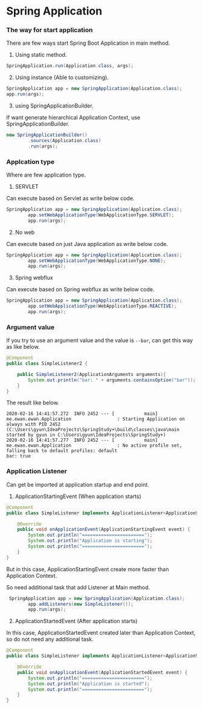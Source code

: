 # Spring Application


### The way for start application
There are few ways start Spring Boot Application in main method.

1. Using static method.

~~~java
SpringApplication.run(Application.class, args);
~~~

2. Using instance (Able to customizing). 

~~~java
SpringApplication app = new SpringApplication(Application.class);
app.run(args);
~~~

3. using SpringApplicationBuilder.

If want generate hierarchical Application Context, use SpringApplicationBuilder.
~~~java
new SpringApplicationBuilder()
        .sources(Application.class)
        .run(args);
~~~

### Applcation type
Where are few application type.

1. SERVLET

Can execute based on Servlet as write below code.

~~~java
SpringApplication app = new SpringApplication(Application.class);
        app.setWebApplicationType(WebApplicationType.SERVLET);
        app.run(args);
~~~

2. No web

Can execute based on just Java application as write below code.

~~~java
SpringApplication app = new SpringApplication(Application.class);
        app.setWebApplicationType(WebApplicationType.NONE);
        app.run(args);
~~~

3. Spring webflux

Can execute based on Spring webflux as write below code.

~~~java
SpringApplication app = new SpringApplication(Application.class);
        app.setWebApplicationType(WebApplicationType.REACTIVE);
        app.run(args);
~~~

### Argument value

If you try to use an argument value and the value is `--bar`, can get this way as like below.

~~~java
@Component
public class SimpleListener2 {

    public SimpleListener2(ApplicationArguments arguments){
        System.out.println("bar: " + arguments.containsOption("bar"));
    }
}
~~~

The result like below.

~~~
2020-02-16 14:41:57.272  INFO 2452 --- [           main] me.ewan.ewan.Application                 : Starting Application on always with PID 2452 (C:\Users\gyun\IdeaProjects\SpringStudy+\build\classes\java\main started by gyun in C:\Users\gyun\IdeaProjects\SpringStudy+)
2020-02-16 14:41:57.277  INFO 2452 --- [           main] me.ewan.ewan.Application                 : No active profile set, falling back to default profiles: default
bar: true
~~~

### Application Listener

Can get be imported at application startup and end point.

1. ApplicationStartingEvent (When application starts)

~~~java
@Component
public class SimpleListener implements ApplicationListener<ApplicationStartingEvent> {

    @Override
    public void onApplicationEvent(ApplicationStartingEvent event) {
        System.out.println("=======================");
        System.out.println("Application is starting");
        System.out.println("=======================");
    }
}
~~~

But in this case, ApplicationStartingEvent create more faster than Application Context.

So need additional task that add Listener at Main method.

~~~java
 SpringApplication app = new SpringApplication(Application.class);
        app.addListeners(new SimpleListener());
        app.run(args);
~~~

2. ApplicationStartedEvent  (After application starts)

In this case, ApplicationStartedEvent created later than Application Context, so do not need any additional task.
~~~java
@Component
public class SimpleListener implements ApplicationListener<ApplicationStartedEvent> {

    @Override
    public void onApplicationEvent(ApplicationStartedEvent event) {
        System.out.println("=======================");
        System.out.println("Application is started");
        System.out.println("=======================");
    }
}
~~~